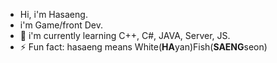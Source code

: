 - Hi, i'm Hasaeng.
- i'm Game/front Dev.
- 🌱 i'm currently learning C++, C#, JAVA, Server, JS.
- ⚡ Fun fact: hasaeng means White(**HA**yan)Fish(**SAENG**seon)

<!---
whitefish2n2/whitefish2n2 is a ✨ special ✨ repository because its `README.md` (this file) appears on your GitHub profile.
You can click the Preview link to take a look at your changes.
--->
